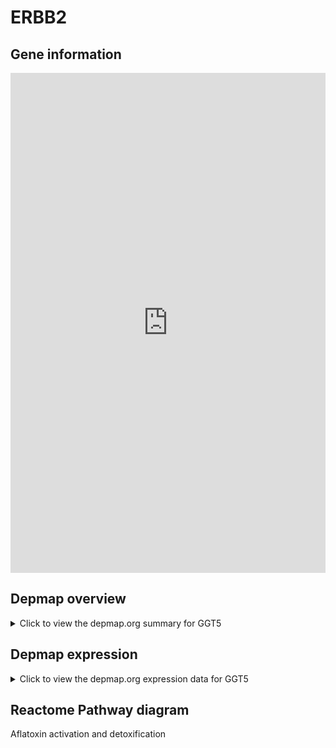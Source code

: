 <h1>ERBB2</h1>

<h2>Gene information</h2>
<iframe src="https://depmap.org/portal/gene/GGT5?tab=about" style="border:none;width:100%;height:800px"></iframe>

<h2>Depmap overview</h2>
<details>
  <summary>Click to view the depmap.org summary for GGT5</summary>
  <iframe src="https://depmap.org/portal/gene/GGT5?tab=overview" style="border:none;width:100%;height:800px"></iframe>
</details>

<h2>Depmap expression</h2>
<details>
  <summary>Click to view the depmap.org expression data for GGT5</summary>
  <iframe src="https://depmap.org/portal/gene/GGT5?tab=characterization" style="border:none;width:100%;height:800px"></iframe>
</details>



<h2>Reactome Pathway diagram</h2>
Aflatoxin activation and detoxification
<div id="diagramHolder"></div>

<script>
    //Creating the Reactome Diagram widget
    //Take into account a proxy needs to be set up in your server side pointing to www.reactome.org
    function onReactomeDiagramReady(){  //This function is automatically called when the widget code is ready to be used
        var diagram = Reactome.Diagram.create({
            "placeHolder" : "diagramHolder",
            "width" : 900,
            "height" : 500
        });

        //Initialising it to the "Hemostasis" pathway
        diagram.loadDiagram("R-HSA-5423646");

        //Adding different listeners

        diagram.onDiagramLoaded(function (loaded) {
            console.info("Loaded ", loaded);
            diagram.flagItems("BAD");
	    diagram.flagItems("Q92934");
            if (loaded == "R-HSA-5423646") diagram.selectItem("R-HSA-5423646");
        });

     }
</script>



